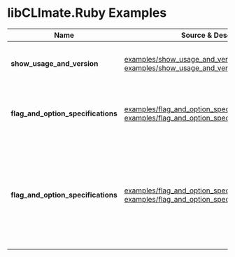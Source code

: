 # libCLImate.Ruby Examples

|Name|Source & Description|Summary|
|---|---|---|
|**show_usage_and_version**|[examples/show_usage_and_version.rb](/examples/show_usage_and_version.rb)<br/>[examples/show_usage_and_version.md](/examples/show_usage_and_version.md)|Simple example supporting ```--help``` and ```--version```|
|**flag_and_option_specifications**|[examples/flag_and_option_specifications.rb](/examples/flag_and_option_specifications.rb)<br/>[examples/flag_and_option_specifications.md](/examples/flag_and_option_specifications.md)|Example illustrating various kinds of *flag* and *option* specifications|
|**flag_and_option_specifications**|[examples/flag_and_option_specifications.from_DATA.rb](/examples/flag_and_option_specifications.from_DATA.rb)<br/>[examples/flag_and_option_specifications.from_DATA.md](/examples/flag_and_option_specifications.from_DATA.md)|Example illustrating various kinds of *flag* and *option* specifications loaded from the __END__/DATA section of the program file as YAML|

